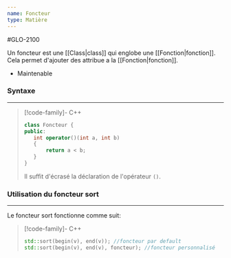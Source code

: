 ```yaml
---
name: Foncteur
type: Matière
---
```

#GLO-2100 

Un foncteur est une [[Class|class]] qui englobe une [[Fonction|fonction]]. Cela permet d'ajouter des attribue a la [[Fonction|fonction]].

+ Maintenable

### Syntaxe
---
>[!code-family]- C++
>```cpp
>class Foncteur {
>public:
>    int operator()(int a, int b)
>    {
>        return a < b;
>    }
>}
>```
> Il suffit d'écrasé la déclaration de l'opérateur `()`.

### Utilisation du foncteur sort
---
Le foncteur sort fonctionne comme suit:
>[!code-family]- C++
>```c++
>std::sort(begin(v), end(v)); //foncteur par default
>std::sort(begin(v), end(v), foncteur); //foncteur personnalisé
>```
